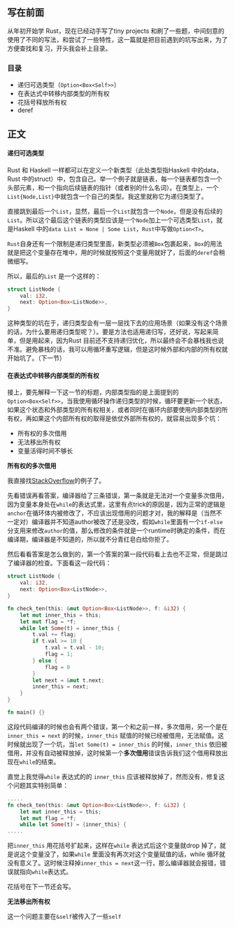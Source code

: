 ## 写在前面 ##

从年初开始学 Rust，现在已经动手写了tiny projects 和刷了一些题，中间刻意的使用了不同的写法，和尝试了一些特性，这一篇就是把目前遇到的坑写出来，为了方便查找和复习，开头我会补上目录。

### 目录 ###

+ 递归可选类型（`Option<Box<Self>>`）
+ 在表达式中转移内部类型的所有权
+ 花括号释放所有权
+ deref

## 正文 ##

#### 递归可选类型 ####

Rust 和 Haskell 一样都可以在定义一个新类型（此处类型指Haskell 中的data，Rust 中的struct）中，包含自己。举一个例子就是链表，每一个链表都包含一个头部元素，和一个指向后续链表的指针（或者别的什么名词）。在类型上，一个`List{Node,List}`中就包含一个自己的类型。我这里就称它为递归类型了。

直接跳到最后一个`List`，显然，最后一个`List`就包含一个`Node`，但是没有后续的`List`。所以这个最后这个链表的类型应该是一个`Node`加上一个可选类型`List`，就是Haskell 中的`data List = None | Some List`，`Rust`中写做`Option<T>`。

`Rust`自身还有一个限制是递归类型里面，新类型必须被`Box`包裹起来，`Box`的用法就是把这个变量存在堆中，用的时候就按照这个变量用就好了，后面的`deref`会稍微细写。

所以，最后的`List` 是一个这样的：

```rust
struct ListNode {
    val: i32,
    next: Option<Box<ListNode>>,
}

```

这种类型的坑在于，递归类型会有一层一层找下去的应用场景（如果没有这个场景的话，为什么要用递归类型呢？）。要是方法也适用递归写，还好说，写起来简单，但是用起来，因为Rust 目前还不支持递归优化，所以最终会不会暴栈我也说不准。避免暴栈的话，我可以用循环重写逻辑，但是这时候外部和内部的所有权就开始坑了。（下一节）


#### 在表达式中转移内部类型的所有权 ####

接上，要先解释一下这一节的标题，内部类型指的是上面提到的`Option<Box<Self>>`，当我使用循环操作递归类型的时候，循环要更新一个状态，如果这个状态和外部类型的所有权相关，或者同时在循环内部要使用内部类型的所有权，再如果这个内部所有权的取得是依仗外部所有权的，就容易出现多个坑：

+ 所有权的多次借用
+ 无法移出所有权
+ 变量活得时间不够长

**所有权的多次借用**

我直接找[StackOverflow](https://stackoverflow.com/questions/37986640/cannot-obtain-a-mutable-reference-when-iterating-a-recursive-structure-cannot-b)的例子了。

先看错误再看答案，编译器给了三条错误，第一条就是无法对一个变量多次借用，因为变量本身处在`while`的表达式里，这里有点trick的原因是，因为正常的逻辑是`anchor`在循环体内被修改了，不应该出现借用的问题才对，我的解释是（当然不一定对）编译器并不知道author被改了还是没改，假如`while`里面有一个`if-else`分支用来修改`author`的值，那么修改的条件就是一个runtime时确定的条件，而在编译期，编译器是不知道的，所以就不分青红皂白给你拒了。

然后看看答案是怎么做到的，第一个答案的第一段代码看上去也不正常，但是跳过了编译器的检查。下面看这一段代码：

```rust
struct ListNode {
    val: i32,
    next: Option<Box<ListNode>>,
}

fn check_ten(this: &mut Option<Box<ListNode>>, f: &i32) {
    let mut inner_this = this;
    let mut flag = *f;
    while let Some(t) = inner_this {
        t.val += flag;
        if t.val >= 10 {
            t.val = t.val - 10;
            flag = 1;
        } else {
            flag = 0
        }
        let next = &mut t.next;
        inner_this = next;
    }
}

fn main() {}
```

这段代码编译的时候也会有两个错误，第一个和之前一样，多次借用，另一个是在`inner_this = next` 的时候，`inner_this` 赋值的时候已经被借用，无法赋值。这时候就出现了一个坑，当`let Some(t) = inner_this` 的时候，`inner_this` 依旧被借用，并没有自动被释放掉，这时候第一个**多次借用**错误告诉我们这个借用释放出现在`while`的结束。

直觉上我觉得`while` 表达式的的 `inner_this` 应该被释放掉了，然而没有，修复这个问题其实特别简单：

```rust
.....
fn check_ten(this: &mut Option<Box<ListNode>>, f: &i32) {
    let mut inner_this = this;
    let mut flag = *f;
    while let Some(t) = {inner_this} {
.....
```

把`inner_this` 用花括号扩起来，这样在`while` 表达式后这个变量就drop 掉了，就是说这个变量没了，如果`while` 里面没有再次对这个变量赋值的话，while 循环就没有意义了。这时候注释掉`inner_this = next`这一行，那么编译器就会报错，错误就指向`while`表达式。

花括号在下一节还会写。

**无法移出所有权**

这一个问题主要在`&self`被传入了一些`self`
